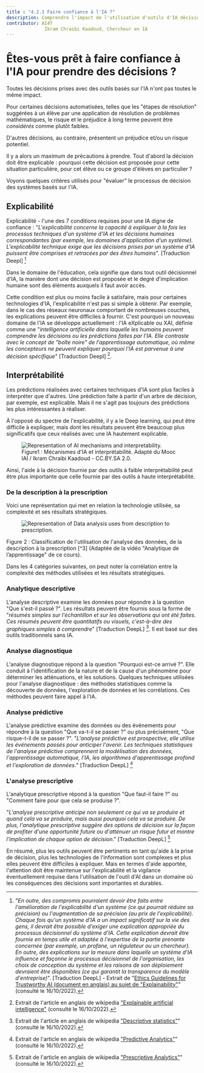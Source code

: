 ```yaml
---
title : "4.2.1 Faire confiance à l'IA ?"
description: Comprendre l'impact de l'utilisation d'outils d'IA décisionnels et les précautions nécessaires d'utilisation.
contributor: AI4T
              Ikram Chraibi Kaadoud, Chercheur en IA
---
```


# Êtes-vous prêt à faire confiance à l'IA pour prendre des décisions ?

Toutes les décisions prises avec des outils basés sur l'IA n'ont pas toutes le même impact.

Pour certaines décisions automatisées, telles que les "étapes de résolution" suggérées à un élève par une application de résolution de problèmes mathématiques, le risque et le préjudice à long terme peuvent être *considérés* comme plutôt faibles.

D'autres décisions, au contraire, présentent un préjudice et/ou un risque potentiel.

Il y a alors un maximum de précautions à prendre. Tout d'abord la décision doit être explicable : pourquoi cette décision est proposée pour cette situation particulière, pour cet élève ou ce groupe d'élèves en particulier ?

Voyons quelques critères utilisés pour "évaluer" le processus de décision des systèmes basés sur l'IA.

## Explicabilité

Explicabilité - l'une des 7 conditions requises pour une IA digne de confiance : "_L'explicabilité concerne la capacité à expliquer à la fois les processus techniques d'un système d'IA et les décisions humaines correspondantes (par exemple, les domaines d'application d'un système). L'explicabilité technique exige que les décisions prises par un système d'IA puissent être comprises et retracées par des êtres humains_". [Traduction Deepl] [^1]

Dans le domaine de l'éducation, cela signifie que dans tout outil décisionnel d'IA, la manière dont une décision est proposée et le degré d'implication humaine sont des éléments auxquels il faut avoir accès.

Cette condition est plus ou moins facile à satisfaire, mais pour certaines technologies d'IA, l'explicabilité n'est pas si simple à obtenir. Par exemple, dans le cas des réseaux neuronaux comportant de nombreuses couches, les explications peuvent être difficiles à fournir. C'est pourquoi un nouveau domaine de l'IA se développe actuellement : l'IA eXplicable ou XAI, définie comme une "_intelligence artificielle dans laquelle les humains peuvent comprendre les décisions ou les prédictions faites par l'IA. Elle contraste avec le concept de "boîte noire" de l'apprentissage automatique, où même les concepteurs ne peuvent expliquer pourquoi l'IA est parvenue à une décision spécifique_" [Traduction Deepl] [^2].

## Interprétabilité

Les prédictions réalisées avec certaines techniques d'IA sont plus faciles à interpréter que d'autres. Une prédiction faite à partir d'un arbre de décision, par exemple, est explicable. Mais il ne s'agit pas toujours des prédictions les plus intéressantes à réaliser.

À l'opposé du spectre de l'explicabilité, il y a le Deep learning, qui peut être difficile à expliquer, mais dont les résultats peuvent être beaucoup plus significatifs que ceux réalisés avec une IA hautement explicable.

<figure>
  <img src="Images/AI-mecanisms-and-interpretability-HQ.jpg" alt="Representation of AI mechanisms and interpretability." />
  <figcaption>Figure1 : Mécanismes d'IA et interprétabilité.
 Adapté du Mooc IAI / Ikram Chraibi Kaadoud - CC.BY.SA 2.0.</figcaption>
</figure>

Ainsi, l'aide à la décision fournie par des outils à faible interprétabilité peut être plus importante que celle fournie par des outils à haute interprétabilité.

### De la description à la prescription

Voici une représentation qui met en relation la technologie utilisée, sa complexité et ses résultats stratégiques.

<figure>
  <img src="Images/Data-analysis-uses-from-description-to-prescription-HQ.jpg" alt="Representation of Data analysis uses from description to prescription." />
</figure>
Figure 2 : Classification de l'utilisation de l'analyse des données, de la description à la prescription [^3] (Adaptée de la vidéo "Analytique de l’apprentissage" de ce cours).

Dans les 4 catégories suivantes, on peut noter la corrélation entre la complexité des méthodes utilisées et les résultats stratégiques.

### Analytique descriptive

L'analyse descriptive examine les données pour répondre à la question "Que s'est-il passé ?".
Les résultats peuvent être fournis sous la forme de "*résumés simples sur l'échantillon et sur les observations qui ont été faites. Ces résumés peuvent être quantitatifs ou visuels, c'est-à-dire des graphiques simples à comprendre*" [Traduction DeepL] [^4]. Il est basé sur des outils traditionnels sans IA.

### Analyse diagnostique

L'analyse diagnostique répond à la question "Pourquoi est-ce arrivé ?".
Elle conduit à l'identification de la nature et de la cause d'un phénomène pour déterminer les atténuations, et les solutions. Quelques techniques utilisées pour l'analyse diagnostique : des méthodes statistiques comme la découverte de données, l'exploration de données et les corrélations. Ces méthodes peuvent faire appel à l'IA.

### Analyse prédictive

L'analyse prédictive examine des données ou des événements pour répondre à la question "Que va-t-il se passer ?" ou plus précisément, "Que risque-t-il de se passer ?".
"*L'analyse prédictive est prospective, elle utilise les événements passés pour anticiper l'avenir. Les techniques statistiques de l'analyse prédictive comprennent la modélisation des données, l'apprentissage automatique, l'IA, les algorithmes d'apprentissage profond et l'exploration de données.*" [Traduction DeepL] [^5]

### L'analyse prescriptive

L'analytique prescriptive répond à la question "Que faut-il faire ?" ou "Comment faire pour que cela se produise ?".

"*L'analyse prescriptive anticipe non seulement ce qui va se produire et quand cela va se produire, mais aussi pourquoi cela va se produire. De plus, l'analytique prescriptive suggère des options de décision sur la façon de profiter d'une opportunité future ou d'atténuer un risque futur et montre l'implication de chaque option de décision*." [Traduction DeepL] [^6]

En résumé, plus les outils peuvent être pertinents en tant qu'aide à la prise de décision, plus les technologies de l'information sont complexes et plus elles peuvent être difficiles à expliquer.
Mais en termes d'aide apportée, l'attention doit être maintenue sur l'explicabilité et la vigilance éventuellement requise dans l'utilisation de l'outil d'AI dans un domaine où les conséquences des décisions sont importantes et durables.

[^1]: "*En outre, des compromis pourraient devoir être faits entre l'amélioration de l'explicabilité d'un système (ce qui pourrait réduire sa précision) ou l'augmentation de sa précision (au prix de l'explicabilité). Chaque fois qu'un système d'IA a un impact significatif sur la vie des gens, il devrait être possible d'exiger une explication appropriée du processus décisionnel du système d'IA. Cette explication devrait être fournie en temps utile et adaptée à l'expertise de la partie prenante concernée (par exemple, un profane, un régulateur ou un chercheur). En outre, des explications sur la mesure dans laquelle un système d'IA influence et façonne le processus décisionnel de l'organisation, les choix de conception du système et les raisons de son déploiement devraient être disponibles (ce qui garantit la transparence du modèle d'entreprise)*". [Traduction DeepL] - Extrait de "[Ethics Guidelines for Trustworthy AI (document en anglais) au sujet de "Explainability"](https://ec.europa.eu/futurium/en/ai-alliance-consultation/guidelines/1.html#Transparency)" (consulté le 16/10/2022).

[^2]: Extrait de l'article en anglais de wikipedia ["Explainable artificial intelligence"](https://en.wikipedia.org/wiki/Explainable_artificial_intelligence) (consulté le 16/10/2022).

[^3]: Voir, dans ce cours, la section 1.1.3. sur l'analytique de l'apprentissage (vidéo).

[^4]: Extrait de l'article en anglais de wikipedia ["Descriptive statistics"](https://en.wikipedia.org/wiki/Descriptive_statistics)"(consulté le 16/10/2022).

[^5]: Extrait de l'article en anglais de wikipedia ["Predictive Analytics"](https://en.wikipedia.org/wiki/Predictive_analytics)" (consulté le 16/10/2022).

[^6]: Extrait de l'article en anglais de wikipedia ["Prescriptive Analytics"](https://en.wikipedia.org/wiki/Prescriptive_analytics)" (consulté le 16/10/2022).
